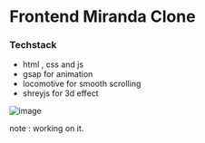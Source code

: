 # Frontend Miranda Clone

### Techstack
- html , css and js
- gsap for animation
- locomotive for smooth scrolling
- shreyjs for 3d effect

![image](https://github.com/BroLetsCodeIt/Frontend_Clone_Miranda/assets/113767803/88e59a90-de13-46bd-98a6-191acb957e27)

note : working on it.
